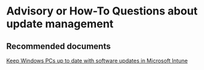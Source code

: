 <properties
	pageTitle="Advisory or How-To Questions about update management"
	description="Advisory or How-To Questions about update management"
	service="microsoft.intune"
	resource="intune"
	authors="mackie1604"
	displayOrder=""
	selfHelpType="generic"
	supportTopicIds="32435257"
	resourceTags=""
	productPesIds="15584"
	cloudEnvironments="public"
/>

# Advisory or How-To Questions about update management

## **Recommended documents**

[Keep Windows PCs up to date with software updates in Microsoft Intune](https://docs.microsoft.com/intune/deploy-use/keep-windows-pcs-up-to-date-with-software-updates-in-microsoft-intune)<br>





